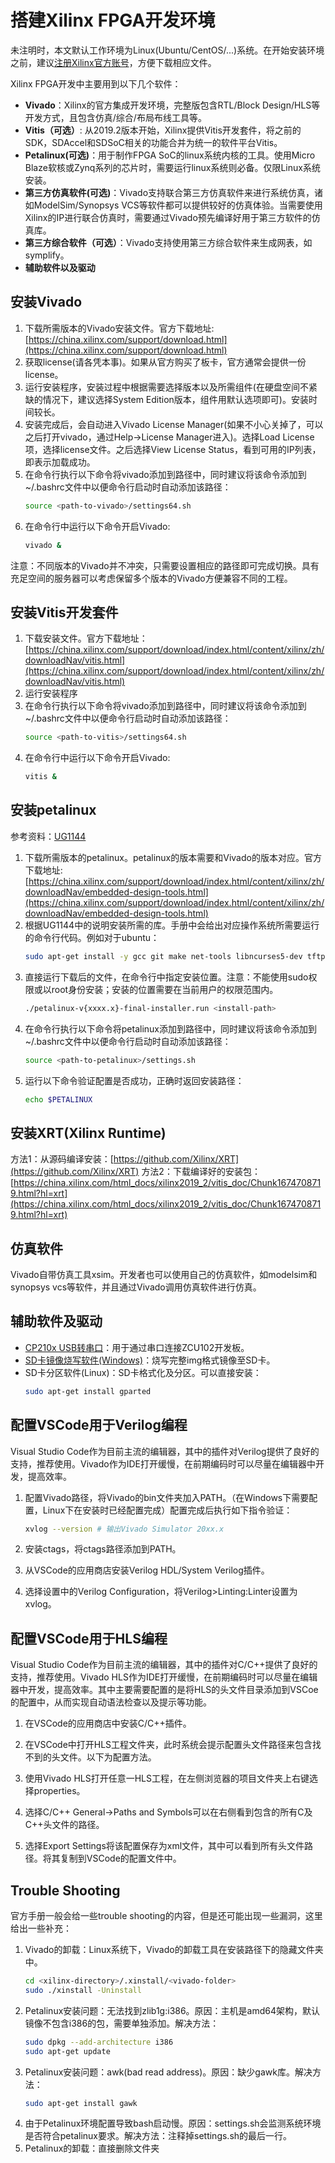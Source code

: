 # 搭建Xilinx FPGA开发环境
未注明时，本文默认工作环境为Linux(Ubuntu/CentOS/...)系统。在开始安装环境之前，建议[注册Xilinx官方账号](https://china.xilinx.com/registration/create-account.html)，方便下载相应文件。

Xilinx FPGA开发中主要用到以下几个软件：
- **Vivado**：Xilinx的官方集成开发环境，完整版包含RTL/Block Design/HLS等开发方式，且包含仿真/综合/布局布线工具等。
- **Vitis（可选）**: 从2019.2版本开始，Xilinx提供Vitis开发套件，将之前的SDK，SDAccel和SDSoC相关的功能合并为统一的软件平台Vitis。
- **Petalinux(可选)**：用于制作FPGA SoC的linux系统内核的工具。使用Micro Blaze软核或Zynq系列的芯片时，需要运行linux系统则必备。仅限Linux系统安装。
- **第三方仿真软件(可选)**：Vivado支持联合第三方仿真软件来进行系统仿真，诸如ModelSim/Synopsys VCS等软件都可以提供较好的仿真体验。当需要使用Xilinx的IP进行联合仿真时，需要通过Vivado预先编译好用于第三方软件的仿真库。
- **第三方综合软件（可选）**：Vivado支持使用第三方综合软件来生成网表，如symplify。
- **辅助软件以及驱动**

## 安装Vivado
1. 下载所需版本的Vivado安装文件。官方下载地址: [https://china.xilinx.com/support/download.html](https://china.xilinx.com/support/download.html)
2. 获取license(请各凭本事)。如果从官方购买了板卡，官方通常会提供一份license。
3. 运行安装程序，安装过程中根据需要选择版本以及所需组件(在硬盘空间不紧缺的情况下，建议选择System Edition版本，组件用默认选项即可)。安装时间较长。
4. 安装完成后，会自动进入Vivado License Manager(如果不小心关掉了，可以之后打开vivado，通过Help->License Manager进入)。选择Load License项，选择license文件。之后选择View License Status，看到可用的IP列表，即表示加载成功。
5. 在命令行执行以下命令将vivado添加到路径中，同时建议将该命令添加到~/.bashrc文件中以便命令行启动时自动添加该路径：
    ```bash
    source <path-to-vivado>/settings64.sh
    ```
6. 在命令行中运行以下命令开启Vivado:
   ```bash
   vivado &
   ```
注意：不同版本的Vivado并不冲突，只需要设置相应的路径即可完成切换。具有充足空间的服务器可以考虑保留多个版本的Vivado方便兼容不同的工程。

## 安装Vitis开发套件
1. 下载安装文件。官方下载地址：[https://china.xilinx.com/support/download/index.html/content/xilinx/zh/downloadNav/vitis.html](https://china.xilinx.com/support/download/index.html/content/xilinx/zh/downloadNav/vitis.html)
2. 运行安装程序
3. 在命令行执行以下命令将vivado添加到路径中，同时建议将该命令添加到~/.bashrc文件中以便命令行启动时自动添加该路径：
    ```bash
    source <path-to-vitis>/settings64.sh
    ```
4. 在命令行中运行以下命令开启Vivado:
   ```bash
   vitis &
   ```

## 安装petalinux
参考资料：[UG1144](https://www.xilinx.com/support/documentation/sw_manuals/xilinx2019_1/ug1144-petalinux-tools-reference-guide.pdf)
1. 下载所需版本的petalinux。petalinux的版本需要和Vivado的版本对应。官方下载地址: [https://china.xilinx.com/support/download/index.html/content/xilinx/zh/downloadNav/embedded-design-tools.html](https://china.xilinx.com/support/download/index.html/content/xilinx/zh/downloadNav/embedded-design-tools.html)
2. 根据UG1144中的说明安装所需的库。手册中会给出对应操作系统所需要运行的命令行代码。例如对于ubuntu：
   ```bash
   sudo apt-get install -y gcc git make net-tools libncurses5-dev tftpd zlib1g-dev libssl-dev flex bison libselinux1 gnupg wget diffstat chrpath socat xterm autoconf libtool tar unzip texinfo gcc-multilib build-essential zlib1g:i386 screen pax gzip
   ```
3. 直接运行下载后的文件，在命令行中指定安装位置。注意：不能使用sudo权限或以root身份安装；安装的位置需要在当前用户的权限范围内。
   ```bash
   ./petalinux-v{xxxx.x}-final-installer.run <install-path>
   ```
4. 在命令行执行以下命令将petalinux添加到路径中，同时建议将该命令添加到~/.bashrc文件中以便命令行启动时自动添加该路径：
    ```bash
    source <path-to-petalinux>/settings.sh
    ```
5. 运行以下命令验证配置是否成功，正确时返回安装路径：
   ```bash
   echo $PETALINUX
   ```

## 安装XRT(Xilinx Runtime)

方法1：从源码编译安装：[https://github.com/Xilinx/XRT](https://github.com/Xilinx/XRT)
方法2：下载编译好的安装包：[https://china.xilinx.com/html_docs/xilinx2019_2/vitis_doc/Chunk1674708719.html?hl=xrt](https://china.xilinx.com/html_docs/xilinx2019_2/vitis_doc/Chunk1674708719.html?hl=xrt)

## 仿真软件

Vivado自带仿真工具xsim。开发者也可以使用自己的仿真软件，如modelsim和synopsys vcs等软件，并且通过Vivado调用仿真软件进行仿真。

## 辅助软件及驱动
* [CP210x USB转串口](https://www.silabs.com/products/development-tools/software/usb-to-uart-bridge-vcp-drivers)：用于通过串口连接ZCU102开发板。
* [SD卡镜像烧写软件(Windows)](https://www.balena.io/etcher/)：烧写完整img格式镜像至SD卡。
* SD卡分区软件(Linux)：SD卡格式化及分区。可以直接安装：
  ```bash
  sudo apt-get install gparted
  ```

## 配置VSCode用于Verilog编程

Visual Studio Code作为目前主流的编辑器，其中的插件对Verilog提供了良好的支持，推荐使用。Vivado作为IDE打开缓慢，在前期编码时可以尽量在编辑器中开发，提高效率。

1. 配置Vivado路径，将Vivado的bin文件夹加入PATH。（在Windows下需要配置，Linux下在安装时已经配置完成）配置完成后执行如下指令验证：
   ``` bash
   xvlog --version # 输出Vivado Simulator 20xx.x
   ```
2. 安装ctags，将ctags路径添加到PATH。

3. 从VSCode的应用商店安装Verilog HDL/System Verilog插件。

4. 选择设置中的Verilog Configuration，将Verilog>Linting:Linter设置为xvlog。

## 配置VSCode用于HLS编程

Visual Studio Code作为目前主流的编辑器，其中的插件对C/C++提供了良好的支持，推荐使用。Vivado HLS作为IDE打开缓慢，在前期编码时可以尽量在编辑器中开发，提高效率。其中主要需要配置的是将HLS的头文件目录添加到VSCoe的配置中，从而实现自动语法检查以及提示等功能。

1. 在VSCode的应用商店中安装C/C++插件。
   
2. 在VSCode中打开HLS工程文件夹，此时系统会提示配置头文件路径来包含找不到的头文件。以下为配置方法。
   
3. 使用Vivado HLS打开任意一HLS工程，在左侧浏览器的项目文件夹上右键选择properties。
   
4. 选择C/C++ General->Paths and Symbols可以在右侧看到包含的所有C及C++头文件的路径。
   
5. 选择Export Settings将该配置保存为xml文件，其中可以看到所有头文件路径。将其复制到VSCode的配置文件中。



## Trouble Shooting

官方手册一般会给一些trouble shooting的内容，但是还可能出现一些漏洞，这里给出一些补充：

1. Vivado的卸载：Linux系统下，Vivado的卸载工具在安装路径下的隐藏文件夹中。
    ``` bash
    cd <xilinx-directory>/.xinstall/<vivado-folder>
    sudo ./xinstall -Uninstall
    ```
2. Petalinux安装问题：无法找到zlib1g:i386。原因：主机是amd64架构，默认镜像不包含i386的包，需要单独添加。解决方法：
    ``` bash
    sudo dpkg --add-architecture i386
    sudo apt-get update
    ```
3. Petalinux安装问题：awk(bad read address)。原因：缺少gawk库。解决方法：
    ``` bash
    sudo apt-get install gawk
    ```
4. 由于Petalinux环境配置导致bash启动慢。原因：settings.sh会监测系统环境是否符合petalinux要求。解决方法：注释掉settings.sh的最后一行。
5. Petalinux的卸载：直接删除文件夹


